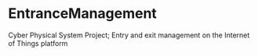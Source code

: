 # EntranceManagement
Cyber Physical System Project; Entry and exit management on the Internet of Things platform
